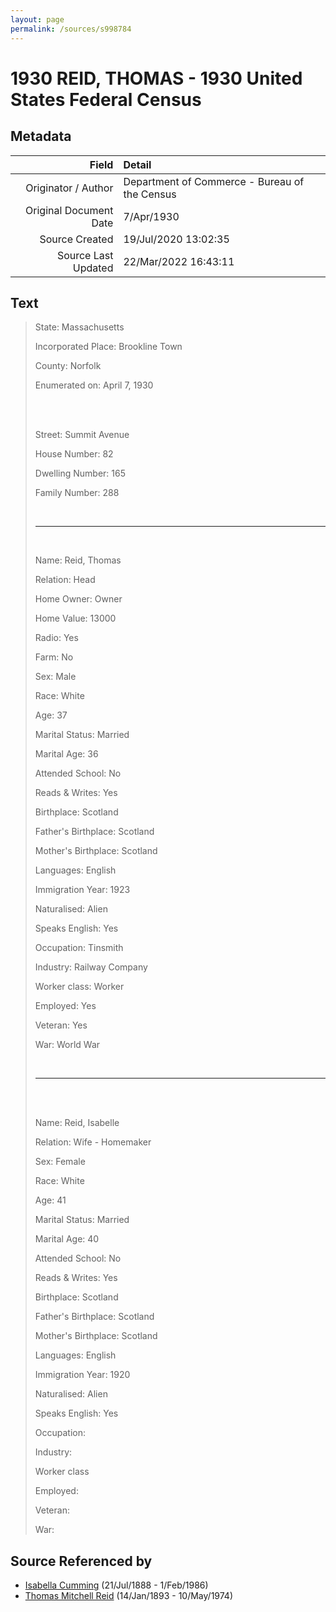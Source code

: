 ```yaml
---
layout: page
permalink: /sources/s998784
---
```


# 1930 REID, THOMAS - 1930 United States Federal Census

## Metadata
Field | Detail
---:|:---
Originator / Author | Department of Commerce - Bureau of the Census
Original Document Date | 7/Apr/1930
Source Created | 19/Jul/2020 13:02:35
Source Last Updated | 22/Mar/2022 16:43:11

## Text

> State: Massachusetts
>
> Incorporated Place: Brookline Town
>
> County: Norfolk
>
> Enumerated on: April 7, 1930
>
> <br/>
>
> <br/>
>
> Street: Summit Avenue
>
> House Number: 82
>
> Dwelling Number: 165
>
> Family Number: 288
>
> <br/>
>
> ---
>
> <br/>
>
> Name: Reid, Thomas
>
> Relation: Head
>
> Home Owner: Owner
>
> Home Value: 13000
>
> Radio: Yes
>
> Farm: No
>
> Sex: Male
>
> Race: White
>
> Age: 37
>
> Marital Status: Married
>
> Marital Age: 36
>
> Attended School: No
>
> Reads & Writes: Yes
>
> Birthplace: Scotland
>
> Father's Birthplace: Scotland
>
> Mother's Birthplace: Scotland
>
> Languages: English
>
> Immigration Year: 1923
>
> Naturalised: Alien
>
> Speaks English: Yes
>
> Occupation: Tinsmith
>
> Industry: Railway Company
>
> Worker class: Worker
>
> Employed: Yes
>
> Veteran: Yes
>
> War: World War
>
> <br/>
>
> ---
>
> <br/>
>
> <br/>
>
> Name: Reid, Isabelle
>
> Relation: Wife - Homemaker
>
> Sex: Female
>
> Race: White
>
> Age: 41
>
> Marital Status: Married
>
> Marital Age: 40
>
> Attended School: No
>
> Reads & Writes: Yes
>
> Birthplace: Scotland
>
> Father's Birthplace: Scotland
>
> Mother's Birthplace: Scotland
>
> Languages: English
>
> Immigration Year: 1920
>
> Naturalised: Alien
>
> Speaks English: Yes
>
> Occupation:
>
> Industry:
>
> Worker class
>
> Employed:
>
> Veteran:
>
> War:
>

## Source Referenced by

* [Isabella Cumming](../people/@84684994@-isabella-cumming-b1888-7-21-d1986-2-1.md) (21/Jul/1888 - 1/Feb/1986)
* [Thomas Mitchell Reid](../people/@2617088@-thomas-mitchell-reid-b1893-1-14-d1974-5-10.md) (14/Jan/1893 - 10/May/1974)
